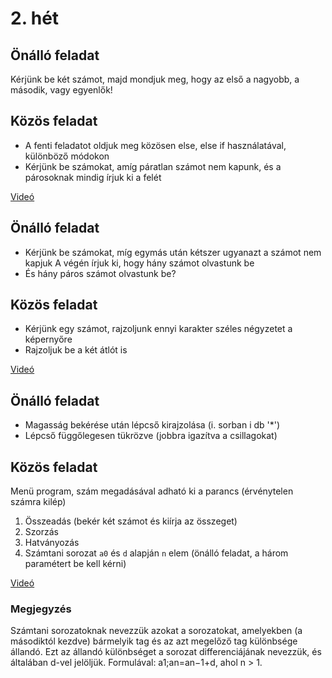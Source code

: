 # 2. hét

## Önálló feladat

Kérjünk be két számot, majd mondjuk meg, hogy az első a nagyobb, a második, vagy egyenlők!

## Közös feladat

- A fenti feladatot oldjuk meg közösen else, else if használatával, különböző módokon
- Kérjünk be számokat, amíg páratlan számot nem kapunk, és a párosoknak mindig írjuk ki a felét

[Videó](https://drive.google.com/file/d/1EondN-QWv-NDSpzAR8I6dmq3P9fqWJXI/view?usp=sharing)

## Önálló feladat

- Kérjünk be számokat, míg egymás után kétszer ugyanazt a számot nem kapjuk
  A végén írjuk ki, hogy hány számot olvastunk be
- És hány páros számot olvastunk be?

## Közös feladat

- Kérjünk egy számot, rajzoljunk ennyi karakter széles négyzetet a képernyőre
- Rajzoljuk be a két átlót is

[Videó](https://drive.google.com/file/d/1UvoBbfa6Dq-p1QENBRnQ4VBRkfj1fk5Q/view?usp=sharing)

## Önálló feladat

- Magasság bekérése után lépcső kirajzolása (i. sorban i db '\*')
- Lépcső függőlegesen tükrözve (jobbra igazítva a csillagokat)

## Közös feladat

Menü program, szám megadásával adható ki a parancs (érvénytelen számra kilép)

1. Összeadás (bekér két számot és kiírja az összeget)
2. Szorzás
3. Hatványozás
4. Számtani sorozat `a0` és `d` alapján `n` elem (önálló feladat, a három paramétert be kell kérni)

[Videó](https://drive.google.com/file/d/19M0lBOIlHGBVA-ePqd9B_7zUz2BaV_5l/view?usp=sharing)

### Megjegyzés

Számtani sorozatoknak nevezzük azokat a sorozatokat, amelyekben (a másodiktól kezdve) bármelyik tag és az azt megelőző tag különbsége állandó.
Ezt az állandó különbséget a sorozat differenciájának nevezzük, és általában d-vel jelöljük.
Formulával: a1;an=an−1+d, ahol n > 1.
